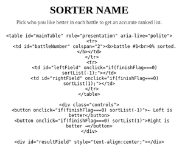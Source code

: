 <!doctype html>
<html lang="en">
<head>
  <meta charset="utf-8" />
  <meta name="viewport" content="width=device-width, initial-scale=1" />
  <title>Bias/Preference Sorter</title>
  <link rel="icon" href="data:," />
  <style>
    :root {
      --accent: #e097d9;
      --border: #000;
      --text: #000;
      --bg: #fff;
    }
    html, body {
      margin: 0;
      padding: 0;
      background: var(--bg);
      color: var(--text);
      font-family: "Times New Roman", serif;
    }
    .wrap {
      max-width: 640px;
      margin: 0 auto;
      padding: 24px 16px 48px;
      text-align: center;
    }
    h1 {
      margin: 0 0 8px;
      font-size: 28px;
      line-height: 1.2;
    }
    p.notice {
      margin: 0 0 20px;
      font-size: 14px;
      color: #444;
    }

    #mainTable{
      font-size: 19px;
      text-align: center;
      vertical-align: middle;
      width: 410px;
      margin: 0 auto;
      border-collapse: separate;
      border-spacing: 10px 5px;
    }
    #battleNumber{
      padding-bottom: 10px;
    }
    #leftField, #rightField{
      width: 150px;
      height: 150px;
      border: 1px solid var(--border);
      cursor: pointer;
      vertical-align: middle;
      padding: 8px;
      word-wrap: break-word;
    }

    #resultField table{
      width: 260px;
      font-size: 18px;
      line-height: 120%;
      margin: 12px auto 0;
      border: 1px solid var(--border);
      border-collapse: collapse;
    }
    #resultField th{
      color: #fff;
      background: var(--accent);
      text-align: center;
      border: 1px solid var(--border);
      padding: 6px 4px;
    }
    #resultField td{
      border: 1px solid var(--border);
      padding: 6px 4px;
    }

    .controls {
      margin-top: 16px;
      display: grid;
      gap: 8px;
      grid-template-columns: 1fr 1fr;
      max-width: 410px;
      margin-left: auto;
      margin-right: auto;
    }
    button{
      font-size: 16px;
      padding: 10px 12px;
      border: 1px solid var(--border);
      background: #f6f6f6;
      cursor: pointer;
    }
    button:active { transform: translateY(1px); }
  </style>
</head>
<body>
  <div class="wrap">
    <h1 id="sorterTitle">SORTER NAME</h1>
    <p class="notice">
      Pick who you like better in each battle to get an accurate ranked list.
    </p>

    <table id="mainTable" role="presentation" aria-live="polite">
      <tr>
        <td id="battleNumber" colspan="2"><b>battle #1<br>0% sorted.</b></td>
      </tr>
      <tr>
        <td id="leftField" onclick="if(finishFlag===0) sortList(-1);"></td>
        <td id="rightField" onclick="if(finishFlag===0) sortList(1);"></td>
      </tr>
    </table>

    <div class="controls">
      <button onclick="if(finishFlag===0) sortList(-1)">← Left is better</button>
      <button onclick="if(finishFlag===0) sortList(1)">Right is better →</button>
    </div>

    <div id="resultField" style="text-align:center;"></div>
  </div>

  <script>
  // =============== Customize this list =================
  var namMember = [
    "option 1",
    "option 2",
    "option 3",
    "option 4",
    "option 5"
  ];
  document.getElementById("sorterTitle").textContent = "Bias/Preference Sorter";
  // =====================================================

  var lstMember = [];
  var parent = [];
  var equal = [];
  var rec = [];
  var cmp1, cmp2;
  var head1, head2;
  var nrec;

  var numQuestion;
  var totalSize;
  var finishSize;
  var finishFlag;

  function initList(){
    var n = 0;
    var mid;
    var i;

    lstMember[n] = [];
    for (i=0; i<namMember.length; i++) lstMember[n][i] = i;
    parent[n] = -1;
    totalSize = 0;
    n++;

    for (i=0; i<lstMember.length; i++) {
      if (lstMember[i].length >= 2) {
        mid = Math.ceil(lstMember[i].length/2);

        lstMember[n] = lstMember[i].slice(0, mid);
        totalSize += lstMember[n].length;
        parent[n] = i; n++;

        lstMember[n] = lstMember[i].slice(mid);
        totalSize += lstMember[n].length;
        parent[n] = i; n++;
      }
    }

    for (i=0; i<namMember.length; i++) rec[i] = 0;
    nrec = 0;

    for (i=0; i<=namMember.length; i++) equal[i] = -1;

    cmp1 = lstMember.length - 2;
    cmp2 = lstMember.length - 1;
    head1 = 0;
    head2 = 0;
    numQuestion = 1;
    finishSize = 0;
    finishFlag = 0;
  }

  // only -1 (left) or 1 (right)
  function sortList(flag){
    var i, str;
    if (flag < 0) {
      rec[nrec] = lstMember[cmp1][head1]; head1++; nrec++; finishSize++;
    } else if (flag > 0) {
      rec[nrec] = lstMember[cmp2][head2]; head2++; nrec++; finishSize++;
    }

    if (head1 < lstMember[cmp1].length && head2 === lstMember[cmp2].length) {
      while (head1 < lstMember[cmp1].length){
        rec[nrec] = lstMember[cmp1][head1]; head1++; nrec++; finishSize++;
      }
    } else if (head1 === lstMember[cmp1].length && head2 < lstMember[cmp2].length) {
      while (head2 < lstMember[cmp2].length){
        rec[nrec] = lstMember[cmp2][head2]; head2++; nrec++; finishSize++;
      }
    }

    if (head1 === lstMember[cmp1].length && head2 === lstMember[cmp2].length) {
      for (i=0; i<lstMember[cmp1].length + lstMember[cmp2].length; i++) {
        lstMember[parent[cmp1]][i] = rec[i];
      }
      lstMember.pop();
      lstMember.pop();
      cmp1 -= 2;
      cmp2 -= 2;
      head1 = 0;
      head2 = 0;

      if (head1 === 0 && head2 === 0) {
        for (i=0; i<namMember.length; i++) rec[i] = 0;
        nrec = 0;
      }
    }

    if (cmp1 < 0) {
      str = "battle #" + (numQuestion-1) + "<br>" + Math.floor(finishSize*100/totalSize) + "% sorted.";
      document.getElementById("battleNumber").innerHTML = str;
      showResult();
      finishFlag = 1;
    } else {
      showImage();
    }
  }

  function showResult() {
    var ranking = 1;
    var sameRank = 1;
    var str = "";
    var i;

    str += '<table aria-label="Results">';
    str += '<tr><th>rank</th><th>option</th></tr>';

    for (i=0; i<namMember.length; i++) {
      str += '<tr><td style="text-align:center;">' + ranking + '</td><td>' + escapeHTML(namMember[lstMember[0][i]]) + '</td></tr>';
      if (i < namMember.length-1) {
        ranking++;
      }
    }
    str += '</table>';
    document.getElementById("resultField").innerHTML = str;
  }

  function showImage() {
    var str0 = "battle #" + numQuestion + "<br>" + Math.floor(finishSize*100/totalSize) + "% sorted.";
    var str1 = toNameFace(lstMember[cmp1][head1]);
    var str2 = toNameFace(lstMember[cmp2][head2]);
    document.getElementById("battleNumber").innerHTML = str0;
    document.getElementById("leftField").innerHTML = str1;
    document.getElementById("rightField").innerHTML = str2;
    numQuestion++;
  }

  function toNameFace(n){
    return escapeHTML(namMember[n]);
  }

  function escapeHTML(s){
    return String(s)
      .replace(/&/g,'&amp;')
      .replace(/</g,'&lt;')
      .replace(/>/g,'&gt;')
      .replace(/"/g,'&quot;')
      .replace(/'/g,'&#39;');
  }

  initList();
  showImage();
  </script>
</body>
</html>
